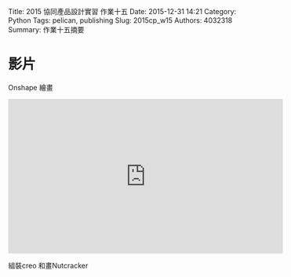 Title: 2015 協同產品設計實習 作業十五
Date: 2015-12-31 14:21
Category: Python
Tags: pelican, publishing
Slug: 2015cp_w15
Authors: 4032318
Summary: 作業十五摘要


影片
============

Onshape 繪畫

<iframe width="560" height="315" src="https://www.youtube.com/embed/kd51QZzei1Y" frameborder="0" allowfullscreen></iframe>

組裝creo 和畫Nutcracker




